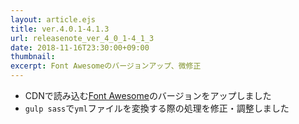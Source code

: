 ```yaml
---
layout: article.ejs
title: ver.4.0.1-4.1.3
url: releasenote_ver_4_0_1-4_1_3
date: 2018-11-16T23:30:00+09:00
thumbnail: 
excerpt: Font Awesomeのバージョンアップ、微修正
---
```


- CDNで読み込む[Font Awesome](https://fontawesome.com/)のバージョンをアップしました
- `gulp sass`で`yml`ファイルを変換する際の処理を修正・調整しました